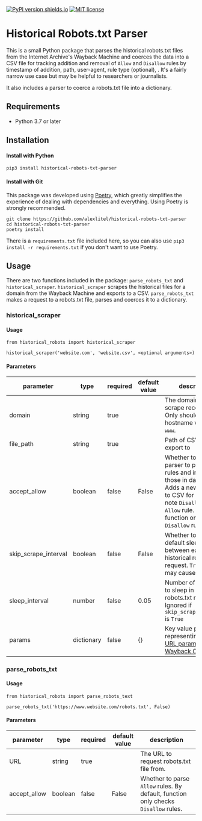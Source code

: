 [![PyPI version shields.io](https://img.shields.io/pypi/v/historical-robots-txt-parser.svg)](https://pypi.python.org/pypi/historical-robots-txt-parser/) [![MIT license](https://img.shields.io/badge/License-MIT-blue.svg)](https://lbesson.mit-license.org/)



# Historical Robots.txt Parser

This is a small Python package that parses the historical robots.txt files from the Internet Archive's Wayback Machine and coerces the data into a CSV file for tracking addition and removal of `Allow` and `Disallow` rules by timestamp of addition, path, user-agent, rule type (optional), . It's a fairly narrow use case but may be helpful to researchers or journalists.

It also includes a parser to coerce a robots.txt file into a dictionary.

## Requirements
* Python 3.7 or later

## Installation
#### Install with Python
```
pip3 install historical-robots-txt-parser
```

#### Install with Git
This package was developed using [Poetry](https://github.com/python-poetry/poetry), which greatly simplifies the experience of dealing with dependencies and everything. Using Poetry is strongly recommended.

```
git clone https://github.com/alexlitel/historical-robots-txt-parser
cd historical-robots-txt-parser
poetry install
```

There is a `requirements.txt` file included here, so you can also use `pip3 install -r requirements.txt` if you don't want to use Poetry.

## Usage
There are two functions included in the package: `parse_robots_txt` and `historical_scraper`. `historical_scraper` scrapes the historical files for a domain from the Wayback Machine and exports to a CSV. `parse_robots_txt` makes a request to a robots.txt file, parses and coerces it to a dictionary.


### historical_scraper
#### Usage
```
from historical_robots import historical_scraper

historical_scraper('website.com', 'website.csv', <optional arguments>)
```

#### Parameters
| parameter | type | required | default value | description |
|----------------------|------------|----------|---------------|----------------------------------------------------------------------------------------------------------------------------------------------------|
| domain | string | true |  | The domain to scrape records from. Only should be hostname without `www`. |
| file_path | string | true |  | Path of CSV file to export to |
| accept_allow | boolean | false | False | Whether to allow parser to parse `Allow` rules and include those in dataset. Adds a new column to CSV for `Rule` to note `Disallow` or `Allow` rule. By default, function only checks `Disallow` rules.
| skip_scrape_interval | boolean | false | False | Whether to skip the default sleep interval between each historical robots.txt request.  `True` value may cause errors. |
| sleep_interval | number | false | 0.05 | Number of seconds to sleep in between robots.txt requests.  Ignored if `skip_scrape_interval` is `True` |
| params | dictionary | false | {} | Key value pairs representing [valid URL params for the Wayback CDX API](https://github.com/internetarchive/wayback/tree/master/wayback-cdx-server) |



### parse_robots_txt
#### Usage
```
from historical_robots import parse_robots_text

parse_robots_txt('https://www.website.com/robots.txt', False)
```

#### Parameters
| parameter | type | required | default value | description |
|----------------------|------------|----------|---------------|----------------------------------------------------------------------------------------------------------------------------------------------------|
| URL | string | true |  | The URL to request robots.txt file from. |
| accept_allow | boolean | false | False | Whether to parse `Allow` rules. By default, function only checks `Disallow` rules.


